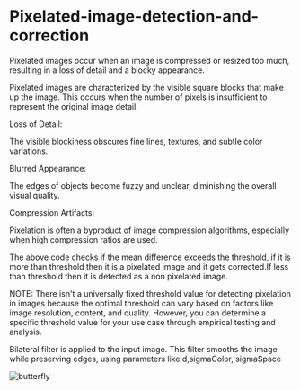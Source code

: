 # Pixelated-image-detection-and-correction
Pixelated images occur when an image is compressed or resized too much, resulting in a loss of detail and a blocky appearance.

Pixelated images are characterized by the visible square blocks that make up the image. This occurs when the number of pixels is insufficient to represent the original image detail.

Loss of Detail:

The visible blockiness obscures fine lines, textures, and subtle color variations.

Blurred Appearance:

The edges of objects become fuzzy and unclear, diminishing the overall visual quality.

Compression Artifacts:

Pixelation is often a byproduct of image compression algorithms, especially when high compression ratios are used.


The above code checks if the mean difference  exceeds the threshold, if it is more than threshold then it is a pixelated image and it gets corrected.If less than threshold then it is detected as a non pixelated image.

NOTE:
There isn't a universally fixed threshold value for detecting pixelation in images because the optimal threshold can vary based on factors like image resolution, content, and quality. However, you can determine a specific threshold value for your use case through empirical testing and analysis.




Bilateral filter is applied to the input image. This filter smooths the image while preserving edges, using parameters like:d,sigmaColor,
sigmaSpace


![butterfly](https://github.com/user-attachments/assets/ee587e2c-2835-4a6a-95b0-cb44a2b4b692)
